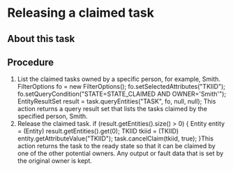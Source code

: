 <!-- image -->

# Releasing a claimed task

## About this task

## Procedure

1. List the claimed tasks owned by a specific person, for
example, Smith. FilterOptions fo = new FilterOptions();
fo.setSelectedAttributes("TKIID");
fo.setQueryCondition("STATE=STATE\_CLAIMED AND OWNER='Smith'");
EntityResultSet result = task.queryEntities("TASK", fo, null, null);
This action returns a query result set that lists the
tasks claimed by the specified person, Smith.
2. Release the claimed task. if (result.getEntities().size() > 0)
{
  Entity entity = (Entity) result.getEntities().get(0);
  TKIID tkiid = (TKIID) entity.getAttributeValue("TKIID");
  task.cancelClaim(tkiid, true);
}This action returns
the task to the ready state so that it can be claimed by one of the
other potential owners. Any output or fault data that is set by the
original owner is kept.